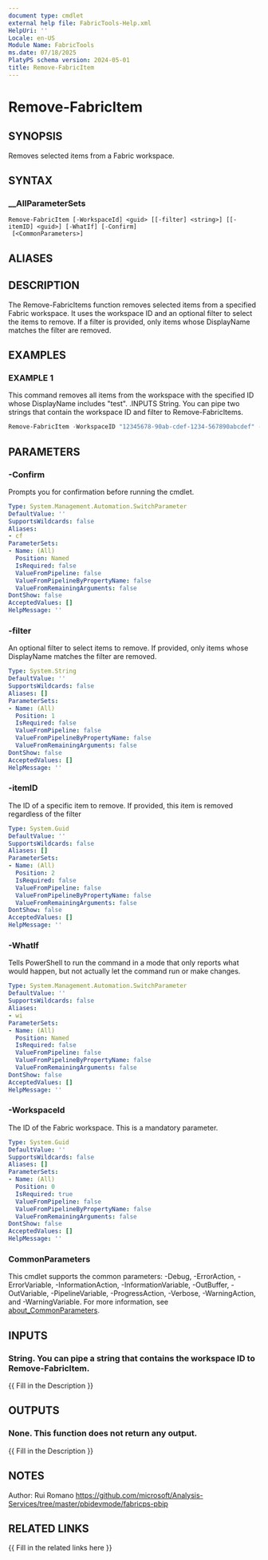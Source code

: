 ```yaml
---
document type: cmdlet
external help file: FabricTools-Help.xml
HelpUri: ''
Locale: en-US
Module Name: FabricTools
ms.date: 07/18/2025
PlatyPS schema version: 2024-05-01
title: Remove-FabricItem
---
```


# Remove-FabricItem

## SYNOPSIS

Removes selected items from a Fabric workspace.

## SYNTAX

### __AllParameterSets

```
Remove-FabricItem [-WorkspaceId] <guid> [[-filter] <string>] [[-itemID] <guid>] [-WhatIf] [-Confirm]
 [<CommonParameters>]
```

## ALIASES

## DESCRIPTION

The Remove-FabricItems function removes selected items from a specified Fabric workspace.
It uses the workspace ID and an optional filter to select the items to remove.
If a filter is provided, only items whose DisplayName matches the filter are removed.

## EXAMPLES

### EXAMPLE 1

This command removes all items from the workspace with the specified ID whose DisplayName includes "test". .INPUTS String. You can pipe two strings that contain the workspace ID and filter to Remove-FabricItems.

```powershell
Remove-FabricItem -WorkspaceID "12345678-90ab-cdef-1234-567890abcdef" -Filter "*test*"
```

## PARAMETERS

### -Confirm

Prompts you for confirmation before running the cmdlet.

```yaml
Type: System.Management.Automation.SwitchParameter
DefaultValue: ''
SupportsWildcards: false
Aliases:
- cf
ParameterSets:
- Name: (All)
  Position: Named
  IsRequired: false
  ValueFromPipeline: false
  ValueFromPipelineByPropertyName: false
  ValueFromRemainingArguments: false
DontShow: false
AcceptedValues: []
HelpMessage: ''
```

### -filter

An optional filter to select items to remove.
If provided, only items whose DisplayName matches the filter are removed.

```yaml
Type: System.String
DefaultValue: ''
SupportsWildcards: false
Aliases: []
ParameterSets:
- Name: (All)
  Position: 1
  IsRequired: false
  ValueFromPipeline: false
  ValueFromPipelineByPropertyName: false
  ValueFromRemainingArguments: false
DontShow: false
AcceptedValues: []
HelpMessage: ''
```

### -itemID

The ID of a specific item to remove.
If provided, this item is removed regardless of the filter

```yaml
Type: System.Guid
DefaultValue: ''
SupportsWildcards: false
Aliases: []
ParameterSets:
- Name: (All)
  Position: 2
  IsRequired: false
  ValueFromPipeline: false
  ValueFromPipelineByPropertyName: false
  ValueFromRemainingArguments: false
DontShow: false
AcceptedValues: []
HelpMessage: ''
```

### -WhatIf

Tells PowerShell to run the command in a mode that only reports what would happen, but not actually let the command run or make changes.

```yaml
Type: System.Management.Automation.SwitchParameter
DefaultValue: ''
SupportsWildcards: false
Aliases:
- wi
ParameterSets:
- Name: (All)
  Position: Named
  IsRequired: false
  ValueFromPipeline: false
  ValueFromPipelineByPropertyName: false
  ValueFromRemainingArguments: false
DontShow: false
AcceptedValues: []
HelpMessage: ''
```

### -WorkspaceId

The ID of the Fabric workspace.
This is a mandatory parameter.

```yaml
Type: System.Guid
DefaultValue: ''
SupportsWildcards: false
Aliases: []
ParameterSets:
- Name: (All)
  Position: 0
  IsRequired: true
  ValueFromPipeline: false
  ValueFromPipelineByPropertyName: false
  ValueFromRemainingArguments: false
DontShow: false
AcceptedValues: []
HelpMessage: ''
```

### CommonParameters

This cmdlet supports the common parameters: -Debug, -ErrorAction, -ErrorVariable,
-InformationAction, -InformationVariable, -OutBuffer, -OutVariable, -PipelineVariable,
-ProgressAction, -Verbose, -WarningAction, and -WarningVariable. For more information, see
[about_CommonParameters](https://go.microsoft.com/fwlink/?LinkID=113216).

## INPUTS

### String. You can pipe a string that contains the workspace ID to Remove-FabricItem.

{{ Fill in the Description }}

## OUTPUTS

### None. This function does not return any output.

{{ Fill in the Description }}

## NOTES

Author: Rui Romano
https://github.com/microsoft/Analysis-Services/tree/master/pbidevmode/fabricps-pbip

## RELATED LINKS

{{ Fill in the related links here }}

